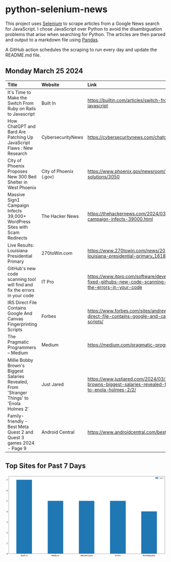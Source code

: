 # python-selenium-news

This project uses [Selenium](https://www.seleniumhq.org/) to scrape articles from a Google News search for JavaScript.
I chose JavaScript over Python to avoid the disambiguation problems that arise when searching for Python.
The articles are then parsed and output to a markdown file using [Pandas](https://pandas.pydata.org/).

A GitHub action schedules the scraping to run every day and update the README.md file.

## Monday March 25 2024


| Title                                                                                      | Website                | Link                                                                                                                                  |
|:-------------------------------------------------------------------------------------------|:-----------------------|:--------------------------------------------------------------------------------------------------------------------------------------|
| It's Time to Make the Switch From Ruby on Rails to Javascript                              | Built In               | https://builtin.com/articles/switch-from-ruby-on-rails-to-javascript                                                                  |
| How ChatGPT and Bard Are Patching Up JavaScript Flaws : New Research                       | CybersecurityNews      | https://cybersecuritynews.com/chatgpt-bard-patching-up/                                                                               |
| City of Phoenix Proposes New 300 Bed Shelter in West Phoenix                               | City of Phoenix (.gov) | https://www.phoenix.gov/newsroom/homeless-solutions/3050                                                                              |
| Massive Sign1 Campaign Infects 39,000+ WordPress Sites with Scam Redirects                 | The Hacker News        | https://thehackernews.com/2024/03/massive-sign1-campaign-infects-39000.html                                                           |
| Live Results: Louisiana Presidential Primary                                               | 270toWin.com           | https://www.270towin.com/news/2024/03/23/live-results-louisiana-presidential-primary_1618.html                                        |
| GitHub's new code scanning tool will find and fix the errors in your code                  | IT Pro                 | https://www.itpro.com/software/development/found-means-fixed-githubs-new-code-scanning-tool-will-find-and-fix-the-errors-in-your-code |
| IRS Direct File Contains Google And Canvas Fingerprinting Scripts                          | Forbes                 | https://www.forbes.com/sites/andrewleahey/2024/03/20/irs-direct-file-contains-google-and-canvas-fingerprinting-scripts/               |
| The Pragmatic Programmers – Medium                                                         | Medium                 | https://medium.com/pragmatic-programmers                                                                                              |
| Millie Bobby Brown's Biggest Salaries Revealed, From 'Stranger Things' to 'Enola Holmes 2′ | Just Jared             | https://www.justjared.com/2024/03/21/millie-bobby-browns-biggest-salaries-revealed-from-stranger-things-to-enola-holmes-2/2/          |
| Family-friendly - Best Meta Quest 2 and Quest 3 games 2024 - Page 9                        | Android Central        | https://www.androidcentral.com/best-meta-quest-games/9                                                                                |
## Top Sites for Past 7 Days

![Graph of Top Sites](https://raw.githubusercontent.com/dan-mba/python-selenium-news/main/last-week.png)
